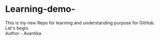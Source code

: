 # Learning-demo-
This is my new Repo for learning and understanding purpose for GitHub. Let's begin.
<br>
Author - Avantika 
